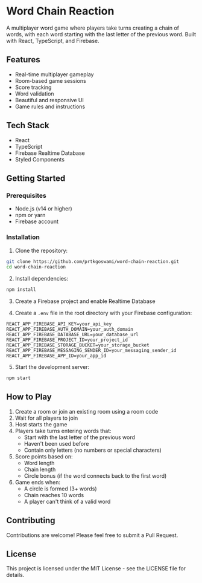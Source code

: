 # Word Chain Reaction

A multiplayer word game where players take turns creating a chain of words, with each word starting with the last letter of the previous word. Built with React, TypeScript, and Firebase.

## Features

- Real-time multiplayer gameplay
- Room-based game sessions
- Score tracking
- Word validation
- Beautiful and responsive UI
- Game rules and instructions

## Tech Stack

- React
- TypeScript
- Firebase Realtime Database
- Styled Components

## Getting Started

### Prerequisites

- Node.js (v14 or higher)
- npm or yarn
- Firebase account

### Installation

1. Clone the repository:
```bash
git clone https://github.com/prtkgoswami/word-chain-reaction.git
cd word-chain-reaction
```

2. Install dependencies:
```bash
npm install
```

3. Create a Firebase project and enable Realtime Database

4. Create a `.env` file in the root directory with your Firebase configuration:
```
REACT_APP_FIREBASE_API_KEY=your_api_key
REACT_APP_FIREBASE_AUTH_DOMAIN=your_auth_domain
REACT_APP_FIREBASE_DATABASE_URL=your_database_url
REACT_APP_FIREBASE_PROJECT_ID=your_project_id
REACT_APP_FIREBASE_STORAGE_BUCKET=your_storage_bucket
REACT_APP_FIREBASE_MESSAGING_SENDER_ID=your_messaging_sender_id
REACT_APP_FIREBASE_APP_ID=your_app_id
```

5. Start the development server:
```bash
npm start
```

## How to Play

1. Create a room or join an existing room using a room code
2. Wait for all players to join
3. Host starts the game
4. Players take turns entering words that:
   - Start with the last letter of the previous word
   - Haven't been used before
   - Contain only letters (no numbers or special characters)
5. Score points based on:
   - Word length
   - Chain length
   - Circle bonus (if the word connects back to the first word)
6. Game ends when:
   - A circle is formed (3+ words)
   - Chain reaches 10 words
   - A player can't think of a valid word

## Contributing

Contributions are welcome! Please feel free to submit a Pull Request.

## License

This project is licensed under the MIT License - see the LICENSE file for details. 